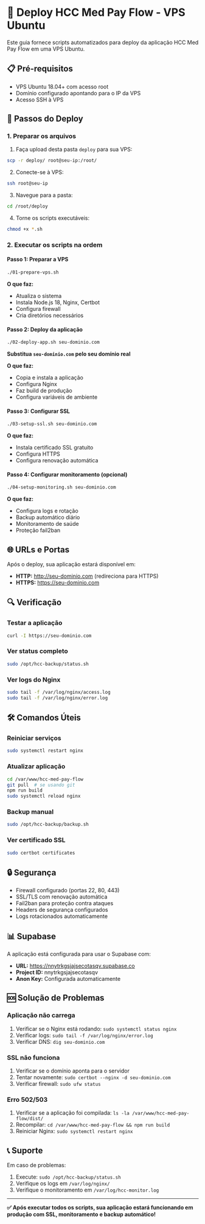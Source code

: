 # 🚀 Deploy HCC Med Pay Flow - VPS Ubuntu

Este guia fornece scripts automatizados para deploy da aplicação HCC Med Pay Flow em uma VPS Ubuntu.

## 📋 Pré-requisitos

- VPS Ubuntu 18.04+ com acesso root
- Domínio configurado apontando para o IP da VPS
- Acesso SSH à VPS

## 🔧 Passos do Deploy

### 1. Preparar os arquivos

1. Faça upload desta pasta `deploy` para sua VPS:
```bash
scp -r deploy/ root@seu-ip:/root/
```

2. Conecte-se à VPS:
```bash
ssh root@seu-ip
```

3. Navegue para a pasta:
```bash
cd /root/deploy
```

4. Torne os scripts executáveis:
```bash
chmod +x *.sh
```

### 2. Executar os scripts na ordem

#### Passo 1: Preparar a VPS
```bash
./01-prepare-vps.sh
```
**O que faz:**
- Atualiza o sistema
- Instala Node.js 18, Nginx, Certbot
- Configura firewall
- Cria diretórios necessários

#### Passo 2: Deploy da aplicação
```bash
./02-deploy-app.sh seu-dominio.com
```
**Substitua `seu-dominio.com` pelo seu domínio real**

**O que faz:**
- Copia e instala a aplicação
- Configura Nginx
- Faz build de produção
- Configura variáveis de ambiente

#### Passo 3: Configurar SSL
```bash
./03-setup-ssl.sh seu-dominio.com
```
**O que faz:**
- Instala certificado SSL gratuito
- Configura HTTPS
- Configura renovação automática

#### Passo 4: Configurar monitoramento (opcional)
```bash
./04-setup-monitoring.sh seu-dominio.com
```
**O que faz:**
- Configura logs e rotação
- Backup automático diário
- Monitoramento de saúde
- Proteção fail2ban

## 🌐 URLs e Portas

Após o deploy, sua aplicação estará disponível em:
- **HTTP:** http://seu-dominio.com (redireciona para HTTPS)
- **HTTPS:** https://seu-dominio.com

## 🔍 Verificação

### Testar a aplicação
```bash
curl -I https://seu-dominio.com
```

### Ver status completo
```bash
sudo /opt/hcc-backup/status.sh
```

### Ver logs do Nginx
```bash
sudo tail -f /var/log/nginx/access.log
sudo tail -f /var/log/nginx/error.log
```

## 🛠️ Comandos Úteis

### Reiniciar serviços
```bash
sudo systemctl restart nginx
```

### Atualizar aplicação
```bash
cd /var/www/hcc-med-pay-flow
git pull  # se usando git
npm run build
sudo systemctl reload nginx
```

### Backup manual
```bash
sudo /opt/hcc-backup/backup.sh
```

### Ver certificado SSL
```bash
sudo certbot certificates
```

## 🔒 Segurança

- Firewall configurado (portas 22, 80, 443)
- SSL/TLS com renovação automática
- Fail2ban para proteção contra ataques
- Headers de segurança configurados
- Logs rotacionados automaticamente

## 📊 Supabase

A aplicação está configurada para usar o Supabase com:
- **URL:** https://nnytrkgsjajsecotasqv.supabase.co
- **Project ID:** nnytrkgsjajsecotasqv
- **Anon Key:** Configurada automaticamente

## 🆘 Solução de Problemas

### Aplicação não carrega
1. Verificar se o Nginx está rodando: `sudo systemctl status nginx`
2. Verificar logs: `sudo tail -f /var/log/nginx/error.log`
3. Verificar DNS: `dig seu-dominio.com`

### SSL não funciona
1. Verificar se o domínio aponta para o servidor
2. Tentar novamente: `sudo certbot --nginx -d seu-dominio.com`
3. Verificar firewall: `sudo ufw status`

### Erro 502/503
1. Verificar se a aplicação foi compilada: `ls -la /var/www/hcc-med-pay-flow/dist/`
2. Recompilar: `cd /var/www/hcc-med-pay-flow && npm run build`
3. Reiniciar Nginx: `sudo systemctl restart nginx`

## 📞 Suporte

Em caso de problemas:
1. Execute: `sudo /opt/hcc-backup/status.sh`
2. Verifique os logs em `/var/log/nginx/`
3. Verifique o monitoramento em `/var/log/hcc-monitor.log`

---

**✅ Após executar todos os scripts, sua aplicação estará funcionando em produção com SSL, monitoramento e backup automático!**